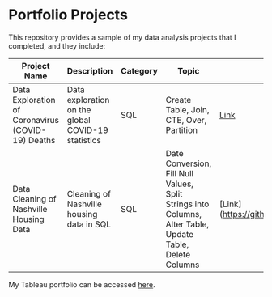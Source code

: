 # Portfolio Projects

This repository provides a sample of my data analysis projects that I completed, and they include:

Project Name  | Description   |  Category   |  Topic   |  Source
------------- | ------------- | ----------- | ----------|--------
Data Exploration of Coronavirus (COVID-19) Deaths | Data exploration on the global COVID-19 statistics | SQL | Create Table, Join, CTE, Over, Partition | [Link](https://ourworldindata.org/covid-deaths)
Data Cleaning of Nashville Housing Data | Cleaning of Nashville housing data in SQL | SQL | Date Conversion, Fill Null Values, Split Strings into Columns, Alter Table, Update Table, Delete Columns | [Link] (https://github.com/AlexTheAnalyst/PortfolioProjects/blob/main/Nashville%20Housing%20Data%20for%20Data%20Cleaning.xlsx)

My Tableau portfolio can be accessed [here](https://public.tableau.com/app/profile/nyzms#!/).

